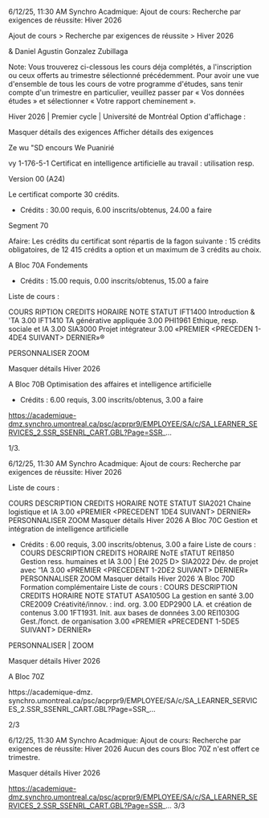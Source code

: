 6/12/25, 11:30 AM Synchro Acadmique: Ajout de cours: Recherche par exigences de réussite: Hiver 2026

Ajout de cours > Recherche par exigences de réussite > Hiver 2026

& Daniel Agustin Gonzalez Zubillaga

Note: Vous trouverez ci-clessous les cours déja complétés, a l'inscription ou ceux offerts au trimestre sélectionné précédemment. Pour
avoir une vue d'ensemble de tous les cours de votre programme d'études, sans tenir compte d'un trimestre en particulier, veuillez passer
par « Vos données études » et sélectionner « Votre rapport cheminement ».

Hiver 2026 | Premier cycle | Université de Montréal
Option d'affichage :

Masquer détails des exigences Afficher détails des exigences

Ze wu "SD encours We Puanirié

vy 1-176-5-1 Certificat en intelligence artificielle au travail : utilisation resp.

Version 00 (A24)

Le certificat comporte 30 crédits.

* Crédits : 30.00 requis, 6.00 inscrits/obtenus, 24.00 a faire

Segment 70

Afaire: Les crédits du certificat sont répartis de la fagon suivante : 15 crédits obligatoires, de 12 415 crédits a option et un
maximum de 3 crédits au choix.

A Bloc 70A Fondements

* Crédits : 15.00 requis, 0.00 inscrits/obtenus, 15.00 a faire

Liste de cours :

COURS RIPTION CREDITS HORAIRE NOTE STATUT
IFT1400 Introduction & 'TA 3.00
IFT1410 TA générative appliquée 3.00
PHI1961 Ethique, resp. sociale et IA 3.00
SIA3000 Projet intégrateur 3.00
«PREMIER <PRECEDEN 1-4DE4 SUIVANT> DERNIER»®

PERSONNALISER ZOOM

Masquer détails Hiver 2026

A Bloc 70B Optimisation des affaires et intelligence artificielle

* Crédits : 6.00 requis, 3.00 inscrits/obtenus, 3.00 a faire

https://academique-dmz.synchro.umontreal.ca/psc/acprpr9/EMPLOYEE/SA/c/SA_LEARNER_SERVICES_2.SSR_SSENRL_CART.GBL?Page=SSR_...

1/3.


6/12/25, 11:30 AM Synchro Acadmique: Ajout de cours: Recherche par exigences de réussite: Hiver 2026

Liste de cours :

COURS DESCRIPTION CREDITS HORAIRE NOTE STATUT
SIA2021 Chaine logistique et IA 3.00
«PREMIER <PRECEDENT 1DE4 SUIVANT> DERNIER»
PERSONNALISER ZOOM
Masquer détails Hiver 2026
A Bloc 70C Gestion et intégration de intelligence artificielle
* Crédits : 6.00 requis, 3.00 inscrits/obtenus, 3.00 a faire
Liste de cours :
COURS DESCRIPTION CREDITS HORAIRE NoTE sTATUT
REI1850 Gestion ress. humaines et IA 3.00 | Eté 2025 D>
SIA2022 Dév. de projet avec '1A 3.00
«PREMIER <PRECEDENT 1-2DE2 SUIVANT> DERNIER»
PERSONNALISER ZOOM
Masquer détails Hiver 2026
‘A Bloc 70D Formation complémentaire
Liste de cours :
COURS DESCRIPTION CREDITS HORAIRE NOTE STATUT
ASA1050G La gestion en santé 3.00
CRE2009 Créativité/innov. : ind. org. 3.00
EDP2900 LA. et création de contenus 3.00
1FT1931. Init. aux bases de données 3.00
REI1030G Gest./fonct. de organisation 3.00
«PREMIER «PRECEDENT 1-5DE5 SUIVANT> DERNIER»

PERSONNALISER | ZOOM

Masquer détails Hiver 2026

A Bloc 70Z

https://academique-dmz. synchro.umontreal.ca/psc/acprpr9/EMPLOYEE/SA/c/SA_LEARNER_SERVICES_2.SSR_SSENRL_CART.GBL?Page=SSR_...

2/3


6/12/25, 11:30 AM Synchro Acadmique: Ajout de cours: Recherche par exigences de réussite: Hiver 2026
Aucun des cours Bloc 70Z n'est offert ce trimestre.

Masquer détails Hiver 2026

https://academique-dmz.synchro.umontreal.ca/psc/acprpr9/EMPLOYEE/SA/c/SA_LEARNER_SERVICES_2.SSR_SSENRL_CART.GBL?Page=SSR_... 3/3


